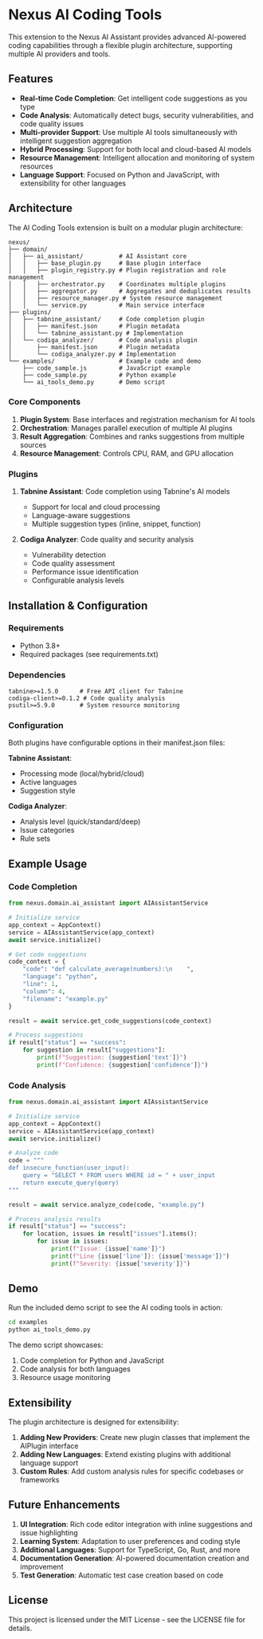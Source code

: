# Nexus AI Coding Tools

This extension to the Nexus AI Assistant provides advanced AI-powered coding capabilities through a flexible plugin architecture, supporting multiple AI providers and tools.

## Features

- **Real-time Code Completion**: Get intelligent code suggestions as you type
- **Code Analysis**: Automatically detect bugs, security vulnerabilities, and code quality issues
- **Multi-provider Support**: Use multiple AI tools simultaneously with intelligent suggestion aggregation
- **Hybrid Processing**: Support for both local and cloud-based AI models
- **Resource Management**: Intelligent allocation and monitoring of system resources
- **Language Support**: Focused on Python and JavaScript, with extensibility for other languages

## Architecture

The AI Coding Tools extension is built on a modular plugin architecture:

```
nexus/
├── domain/
│   ├── ai_assistant/          # AI Assistant core
│   │   ├── base_plugin.py     # Base plugin interface
│   │   ├── plugin_registry.py # Plugin registration and role management
│   │   ├── orchestrator.py    # Coordinates multiple plugins
│   │   ├── aggregator.py      # Aggregates and deduplicates results
│   │   ├── resource_manager.py # System resource management
│   │   └── service.py         # Main service interface
├── plugins/
│   ├── tabnine_assistant/     # Code completion plugin
│   │   ├── manifest.json      # Plugin metadata
│   │   └── tabnine_assistant.py # Implementation
│   └── codiga_analyzer/       # Code analysis plugin
│       ├── manifest.json      # Plugin metadata
│       └── codiga_analyzer.py # Implementation
└── examples/                  # Example code and demo
    ├── code_sample.js         # JavaScript example
    ├── code_sample.py         # Python example
    └── ai_tools_demo.py       # Demo script
```

### Core Components

1. **Plugin System**: Base interfaces and registration mechanism for AI tools
2. **Orchestration**: Manages parallel execution of multiple AI plugins
3. **Result Aggregation**: Combines and ranks suggestions from multiple sources
4. **Resource Management**: Controls CPU, RAM, and GPU allocation

### Plugins

1. **Tabnine Assistant**: Code completion using Tabnine's AI models
   - Support for local and cloud processing
   - Language-aware suggestions
   - Multiple suggestion types (inline, snippet, function)

2. **Codiga Analyzer**: Code quality and security analysis
   - Vulnerability detection
   - Code quality assessment
   - Performance issue identification
   - Configurable analysis levels

## Installation & Configuration

### Requirements

- Python 3.8+
- Required packages (see requirements.txt)

### Dependencies

```
tabnine>=1.5.0      # Free API client for Tabnine
codiga-client>=0.1.2 # Code quality analysis
psutil>=5.9.0       # System resource monitoring
```

### Configuration

Both plugins have configurable options in their manifest.json files:

**Tabnine Assistant**:
- Processing mode (local/hybrid/cloud)
- Active languages
- Suggestion style

**Codiga Analyzer**:
- Analysis level (quick/standard/deep)
- Issue categories
- Rule sets

## Example Usage

### Code Completion

```python
from nexus.domain.ai_assistant import AIAssistantService

# Initialize service
app_context = AppContext()
service = AIAssistantService(app_context)
await service.initialize()

# Get code suggestions
code_context = {
    "code": "def calculate_average(numbers):\n    ",
    "language": "python",
    "line": 1,
    "column": 4,
    "filename": "example.py"
}

result = await service.get_code_suggestions(code_context)

# Process suggestions
if result["status"] == "success":
    for suggestion in result["suggestions"]:
        print(f"Suggestion: {suggestion['text']}")
        print(f"Confidence: {suggestion['confidence']}")
```

### Code Analysis

```python
from nexus.domain.ai_assistant import AIAssistantService

# Initialize service
app_context = AppContext()
service = AIAssistantService(app_context)
await service.initialize()

# Analyze code
code = """
def insecure_function(user_input):
    query = "SELECT * FROM users WHERE id = " + user_input
    return execute_query(query)
"""

result = await service.analyze_code(code, "example.py")

# Process analysis results
if result["status"] == "success":
    for location, issues in result["issues"].items():
        for issue in issues:
            print(f"Issue: {issue['name']}")
            print(f"Line {issue['line']}: {issue['message']}")
            print(f"Severity: {issue['severity']}")
```

## Demo

Run the included demo script to see the AI coding tools in action:

```bash
cd examples
python ai_tools_demo.py
```

The demo script showcases:
1. Code completion for Python and JavaScript
2. Code analysis for both languages
3. Resource usage monitoring

## Extensibility

The plugin architecture is designed for extensibility:

1. **Adding New Providers**: Create new plugin classes that implement the AIPlugin interface
2. **Adding New Languages**: Extend existing plugins with additional language support
3. **Custom Rules**: Add custom analysis rules for specific codebases or frameworks

## Future Enhancements

1. **UI Integration**: Rich code editor integration with inline suggestions and issue highlighting
2. **Learning System**: Adaptation to user preferences and coding style
3. **Additional Languages**: Support for TypeScript, Go, Rust, and more
4. **Documentation Generation**: AI-powered documentation creation and improvement
5. **Test Generation**: Automatic test case creation based on code

## License

This project is licensed under the MIT License - see the LICENSE file for details.
